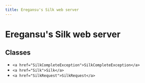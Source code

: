 ```yaml
---
title: Eregansu's Silk web server
---
```


# Eregansu's Silk web server

## Classes

* `<a href="SilkCompleteException">SilkCompleteException</a>`
* `<a href="Silk">Silk</a>`
* `<a href="SilkRequest">SilkRequest</a>`

